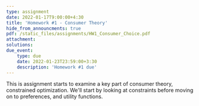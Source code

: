 ```yaml
---
type: assignment
date: 2022-01-17T9:00:00+4:30
title: 'Homework #1 - Consumer Theory'
hide_from_announcments: true
pdf: /static_files/assignments/HW1_Consumer_Choice.pdf
attachment: 
solutions: 
due_event: 
    type: due
    date: 2022-01-23T23:59:00+3:30
    description: 'Homework #1 due'
---
```

This is assignment starts to examine a key part of consumer theory, constrained optimization. We'll start by looking at constraints before moving on to preferences, and utility functions.
